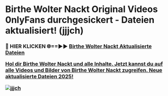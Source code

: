 # Birthe Wolter Nackt Original Videos 0nlyFans durchgesickert - Dateien aktualisiert! (jjjch)

<h3>🔴 HIER KLICKEN 🌐==►► <a href="https://tinyurl.com/h6vf6nb8" rel="nofollow">Birthe Wolter Nackt Aktualisierte Dateien

Hol dir Birthe Wolter Nackt und alle Inhalte. Jetzt kannst du auf alle Videos und Bilder von Birthe Wolter Nackt zugreifen. Neue aktualisierte Dateien 2025!

[![jjjch](https://i.imgur.com/sD4kR3V.gif)](https://tinyurl.com/h6vf6nb8)
